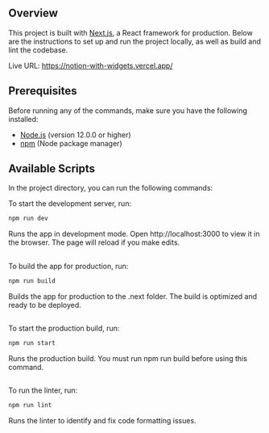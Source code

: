 ## Overview

This project is built with [Next.js](https://nextjs.org/), a React framework for production. Below are the instructions to set up and run the project locally, as well as build and lint the codebase.

Live URL: https://notion-with-widgets.vercel.app/

## Prerequisites

Before running any of the commands, make sure you have the following installed:

- [Node.js](https://nodejs.org/) (version 12.0.0 or higher)
- [npm](https://www.npmjs.com/) (Node package manager)

## Available Scripts

In the project directory, you can run the following commands:

To start the development server, run:
```bash
npm run dev
```

Runs the app in development mode. Open http://localhost:3000 to view it in the browser. The page will reload if you make edits.

##

To build the app for production, run:
```bash
npm run build
```
Builds the app for production to the .next folder. The build is optimized and ready to be deployed.

##

To start the production build, run:
```bash
npm run start
```

Runs the production build. You must run npm run build before using this command.

##

To run the linter, run:
```bash
npm run lint
````
Runs the linter to identify and fix code formatting issues.

